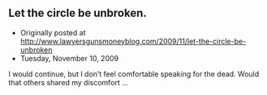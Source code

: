 ## Let the circle be unbroken.

 * Originally posted at http://www.lawyersgunsmoneyblog.com/2009/11/let-the-circle-be-unbroken
 * Tuesday, November 10, 2009

I would continue, but I don’t feel comfortable speaking for the dead.  Would that others shared my discomfort …